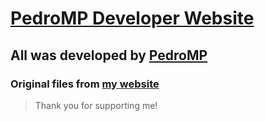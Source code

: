 # **[PedroMP Developer Website](https://pedromp00.github.io/)** #
## All was developed by [PedroMP](https://github.com/PedroMP00) ##
 ### Original files from [my website](https://pedromp00.github.io/) ###
>Thank you for supporting me! 

